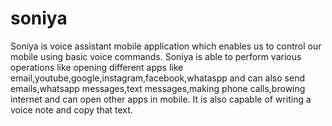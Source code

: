 # soniya

Soniya is voice assistant mobile application which enables us to control our mobile using basic voice commands.
Soniya is able to perform various operations like opening different apps like email,youtube,google,instagram,facebook,whataspp and can also send emails,whatsapp messages,text messages,making phone calls,browing internet and can open other apps in mobile.
It is also capable of writing a voice note and copy that text.

